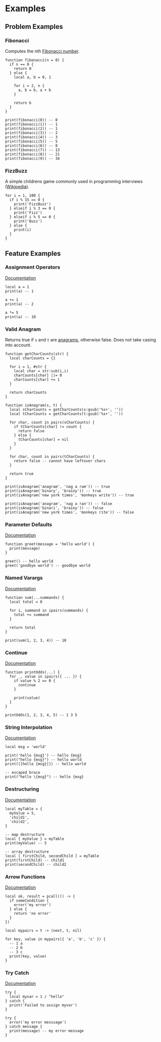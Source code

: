 # Examples

## Problem Examples

### Fibonacci

Computes the nth [Fibonacci number](https://en.wikipedia.org/wiki/Fibonacci_number).

```erde
function fibonacci(n = 0) {
  if n == 0 {
    return 0
  } else {
    local a, b = 0, 1

    for i = 2, n {
      a, b = b, a + b
    }

    return b
  }
}

print(fibonacci(0)) -- 0
print(fibonacci(1)) -- 1
print(fibonacci(2)) -- 1
print(fibonacci(3)) -- 2
print(fibonacci(4)) -- 3
print(fibonacci(5)) -- 5
print(fibonacci(6)) -- 8
print(fibonacci(7)) -- 13
print(fibonacci(8)) -- 21
print(fibonacci(9)) -- 34
```

### FizzBuzz

A simple childrens game commonly used in programming interviews
([Wikipedia](https://en.wikipedia.org/wiki/Fizz_buzz)).

```erde
for i = 1, 100 {
  if i % 15 == 0 {
    print('FizzBuzz')
  } elseif i % 3 == 0 {
    print('Fizz')
  } elseif i % 5 == 0 {
    print('Buzz')
  } else {
    print(i)
  }
}
```

## Feature Examples

### Assignment Operators

[Documentation](/reference#assignment-operators)

```erde
local a = 1
print(a) -- 1

a += 1
print(a) -- 2

a *= 5
print(a) -- 10
```

### Valid Anagram

Returns true if `s` and `t` are [anagrams](https://en.wikipedia.org/wiki/Anagram),
otherwise false. Does not take casing into account.

```erde
function getCharCounts(str) {
  local charCounts = {}

  for i = 1, #str {
    local char = str:sub(i,i)
    charCounts[char] ||= 0
    charCounts[char] += 1
  }

  return charCounts
}

function isAnagram(s, t) {
  local sCharCounts = getCharCounts(s:gsub('%s+', ''))
  local tCharCounts = getCharCounts(t:gsub('%s+', ''))

  for char, count in pairs(sCharCounts) {
    if tCharCounts[char] != count {
      return false
    } else {
      tCharCounts[char] = nil
    }
  }

  for char, count in pairs(tCharCounts) {
    return false -- cannot have leftover chars
  }

  return true
}

print(isAnagram('anagram', 'nag a ram')) -- true
print(isAnagram('binary', 'brainy')) -- true
print(isAnagram('new york times', 'monkeys write')) -- true

print(isAnagram('anagram', 'nag a ran')) -- false
print(isAnagram('binari', 'brainy')) -- false
print(isAnagram('new york times', 'monkeys rite')) -- false
```

### Parameter Defaults

[Documentation](/reference#parameters-defaults)

```erde
function greet(message = 'hello world') {
  print(message)
}

greet() -- hello world
greet('goodbye world') -- goodbye world
```

### Named Varargs

[Documentation](/reference#varargs)

```erde
function sum(...summands) {
  local total = 0

  for i, summand in ipairs(summands) {
    total += summand
  }

  return total
}

print(sum(1, 2, 3, 4)) -- 10
```

### Continue

[Documentation](/reference#continue-statements)

```erde
function printOdds(...) {
  for _, value in ipairs({ ... }) {
    if value % 2 == 0 {
      continue
    }

    print(value)
  }
}

printOdds(1, 2, 3, 4, 5) -- 1 3 5
```

### String Interpolation

[Documentation](/reference#strings)

```erde
local msg = 'world'

print('hello {msg}') -- hello {msg}
print("hello {msg}") -- hello world
print([[hello {msg}]]) -- hello world

-- escaped brace
print("hello \{msg}") -- hello {msg}
```

### Destructuring

[Documentation](/reference#destructuring)

```erde
local myTable = {
  myValue = 5,
  'child1',
  'child2',
}

-- map destructure
local { myValue } = myTable
print(myValue) -- 5

-- array destructure
local [ firstChild, secondChild ] = myTable
print(firstChild) -- child1
print(secondChild) -- child2
```

### Arrow Functions

[Documentation](/reference#arrow-functions)

```erde
local ok, result = pcall(() -> {
  if someCondition {
    error('my error')
  } else {
    return 'no error'
  }
})
```

```erde
local mypairs = t -> (next, t, nil)

for key, value in mypairs({ 'a', 'b', 'c' }) {
  -- 1 a
  -- 2 b
  -- 3 c
  print(key, value)
}
```

### Try Catch

[Documentation](/reference#try-catch)

```erde
try {
  local myvar = 1 / "hello"
} catch {
  print('Failed to assign myvar')
}
```

```erde
try {
  error('my error messsage')
} catch message {
  print(message) -- my error message
}
```
